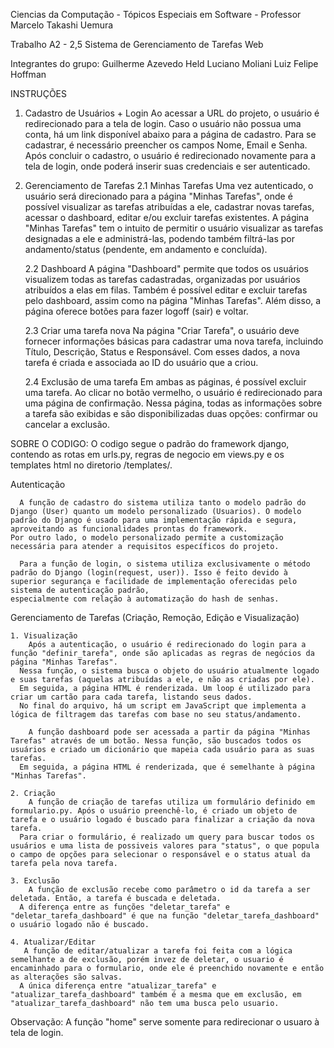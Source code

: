 Ciencias da Computação - Tópicos Especiais em Software - Professor Marcelo Takashi Uemura

Trabalho A2 - 2,5
Sistema de Gerenciamento de Tarefas Web

Integrantes do grupo:
  Guilherme Azevedo Held
  Luciano Moliani
  Luiz Felipe Hoffman

INSTRUÇÕES

  1. Cadastro de Usuários + Login
         Ao acessar a URL do projeto, o usuário é redirecionado para a tela de login. Caso o usuário não possua uma conta, há um link disponível abaixo para a página de cadastro.
       Para se cadastrar, é necessário preencher os campos Nome, Email e Senha. Após concluir o cadastro, o usuário é redirecionado novamente para a tela de login, onde poderá inserir suas credenciais e ser autenticado.

  2. Gerenciamento de Tarefas
       2.1 Minhas Tarefas
             Uma vez autenticado, o usuário será direcionado para a página "Minhas Tarefas", onde é possível visualizar as tarefas atribuídas a ele, cadastrar novas tarefas, acessar o dashboard, editar e/ou excluir tarefas existentes.
           A página "Minhas Tarefas" tem o intuito de permitir o usuário visualizar as tarefas designadas a ele e administrá-las, podendo também filtrá-las por andamento/status (pendente, em andamento e concluída).
     
       2.2 Dashboard
             A página "Dashboard" permite que todos os usuários visualizem todas as tarefas cadastradas, organizadas por usuários atribuídos a elas em filas. Também é possível editar e excluir tarefas pelo dashboard, assim como na página "Minhas Tarefas".
           Além disso, a página oferece botões para fazer logoff (sair) e voltar.
     
       2.3 Criar uma tarefa nova
             Na página "Criar Tarefa", o usuário deve fornecer informações básicas para cadastrar uma nova tarefa, incluindo Título, Descrição, Status e Responsável. Com esses dados, a nova tarefa é criada e associada ao ID do usuário que a criou.

       2.4 Exclusão de uma tarefa
             Em ambas as páginas, é possível excluir uma tarefa. Ao clicar no botão vermelho, o usuário é redirecionado para uma página de confirmação. Nessa página, todas as informações sobre a tarefa são exibidas e são disponibilizadas duas opções: confirmar ou cancelar a exclusão.

SOBRE O CODIGO:
    O codigo segue o padrão do framework django, contendo as rotas em urls.py, regras de negocio em views.py e os templates html no diretorio /templates/. 
    
  Autenticação 
  
      A função de cadastro do sistema utiliza tanto o modelo padrão do Django (User) quanto um modelo personalizado (Usuarios). O modelo padrão do Django é usado para uma implementação rápida e segura, aproveitando as funcionalidades prontas do framework. 
    Por outro lado, o modelo personalizado permite a customização necessária para atender a requisitos específicos do projeto.
    
      Para a função de login, o sistema utiliza exclusivamente o método padrão do Django (login(request, user)). Isso é feito devido à superior segurança e facilidade de implementação oferecidas pelo sistema de autenticação padrão,
    especialmente com relação à automatização do hash de senhas.
    
  Gerenciamento de Tarefas (Criação, Remoção, Edição e Visualização)
  
    1. Visualização
        Após a autenticação, o usuário é redirecionado do login para a função "definir_tarefa", onde são aplicadas as regras de negócios da página "Minhas Tarefas". 
      Nessa função, o sistema busca o objeto do usuário atualmente logado e suas tarefas (aquelas atribuídas a ele, e não as criadas por ele).
      Em seguida, a página HTML é renderizada. Um loop é utilizado para criar um cartão para cada tarefa, listando seus dados. 
      No final do arquivo, há um script em JavaScript que implementa a lógica de filtragem das tarefas com base no seu status/andamento.
      
        A função dashboard pode ser acessada a partir da página "Minhas Tarefas" através de um botão. Nessa função, são buscados todos os usuários e criado um dicionário que mapeia cada usuário para as suas tarefas. 
      Em seguida, a página HTML é renderizada, que é semelhante à página "Minhas Tarefas".

    2. Criação
        A função de criação de tarefas utiliza um formulário definido em formulario.py. Após o usuário preenchê-lo, é criado um objeto de tarefa e o usuário logado é buscado para finalizar a criação da nova tarefa.
      Para criar o formulário, é realizado um query para buscar todos os usuários e uma lista de possiveis valores para "status", o que popula o campo de opções para selecionar o responsável e o status atual da tarefa pela nova tarefa.
      
    3. Exclusão
        A função de exclusão recebe como parâmetro o id da tarefa a ser deletada. Então, a tarefa é buscada e deletada.
      A diferença entre as funções "deletar_tarefa" e "deletar_tarefa_dashboard" é que na função "deletar_tarefa_dashboard" o usuário logado não é buscado.
      
    4. Atualizar/Editar
       A função de editar/atualizar a tarefa foi feita com a lógica semelhante a de exclusão, porém invez de deletar, o usuario é encaminhado para o formulario, onde ele é preenchido novamente e então as alterações são salvas.
      A única diferença entre "atualizar_tarefa" e "atualizar_tarefa_dashboard" também é a mesma que em exclusão, em "atualizar_tarefa_dashboard" não tem uma busca pelo usuario.

Observação: A função "home" serve somente para redirecionar o usuaro à tela de login.
        
  
